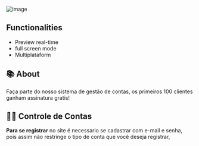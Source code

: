 ![image](https://user-images.githubusercontent.com/117367108/201108629-431cb5f5-f23c-4577-b39a-b1e0c08d746f.png)

## Functionalities

- Preview real-time
- full screen mode
- Multiplataform


## 📚 About
Faça parte do nosso sistema de gestão de contas, os primeiros 100 clientes ganham assinatura gratis!

## 👨‍💻 Controle de Contas
**Para se registrar** no site é necessario se cadastrar com e-mail e senha, pois assim não restringe o tipo de conta que você deseja registrar, 


